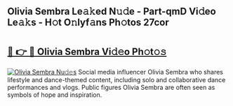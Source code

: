 ## Olivia Sembra Le𝚊𝚔ed N𝚞𝚍e - Part-qmD Vi𝚍eo Le𝚊𝚔s - H𝚘t O𝚗lyf𝚊ns Ph𝚘tos 27cor

# <h2><a href="http://hf0jwq.feru.top/?c=Olivia+Sembra">🔗 👉 🔴 Olivia Sembra Vi𝚍𝚎o Ph𝚘t𝚘𝚜</a></h2>

[![Olivia Sembra Nu𝚍𝚎s](https://i.imgur.com/0TWrTi3.gif)](http://hf0jwq.feru.top/?c=Olivia+Sembra)
Social media influencer Olivia Sembra who shares lifestyle and dance-themed content, including solo and collaborative dance performances and vlogs. Public figures Olivia Sembra are often seen as symbols of hope and inspiration. 
